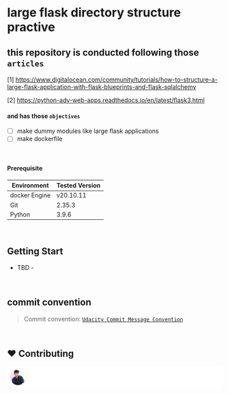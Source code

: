 # large flask directory structure practive

## this repository is conducted following those `articles`

[1] https://www.digitalocean.com/community/tutorials/how-to-structure-a-large-flask-application-with-flask-blueprints-and-flask-sqlalchemy

[2] https://python-adv-web-apps.readthedocs.io/en/latest/flask3.html

#### and has those `objectives`

- [ ] make dummy modules like large flask applications
- [ ] make dockerfile

<br>

#### Prerequisite

| Environment   | Tested Version |
| ------------- | -------------- |
| docker Engine | v20.10.11      |
| Git           | 2.35.3         |
| Python        | 3.9.6          |

<br>

## Getting Start

- TBD -

<br>

## commit convention

> Commit convention: [`Udacity Commit Message Convention`](https://udacity.github.io/git-styleguide/)

<br>

## ❤️ Contributing

[![](/CONTRIBUTORS.svg)](https://github.com/PresentJay/large-flask-directory-structure-practice/graphs/contributors)
